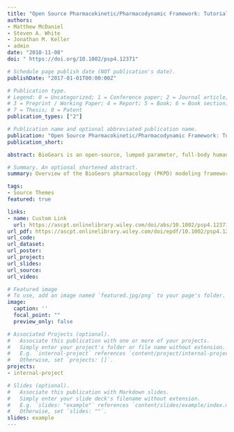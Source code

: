 ```yaml
---
title: "Open Source Pharmacokinetic/Pharmacodynamic Framework: Tutorial on the BioGears Engine"
authors:
- Matthew McDaniel
- Steven A. White
- Jonathan M. Keller
- admin
date: "2018-11-08"
doi: " https://doi.org/10.1002/psp4.12371"

# Schedule page publish date (NOT publication's date).
publishDate: "2017-01-01T00:00:00Z"

# Publication type.
# Legend: 0 = Uncategorized; 1 = Conference paper; 2 = Journal article;
# 3 = Preprint / Working Paper; 4 = Report; 5 = Book; 6 = Book section;
# 7 = Thesis; 8 = Patent
publication_types: ["2"]

# Publication name and optional abbreviated publication name.
publication: "Open Source Pharmacokinetic/Pharmacodynamic Framework: Tutorial on the BioGears Engine"
publication_short: 

abstract: BioGears is an open‐source, lumped parameter, full‐body human physiology engine. Its purpose is to provide realistic and comprehensive simulations for medical training, research, and education. BioGears incorporates a physiologically based pharmacokinetic/pharmacodynamic (PK/PD) model that is designed to be applicable to a diversity of drug classes and patients and is extensible to future drugs. In addition, BioGears also supports drug interactions with various patient insults and interventions allowing for a realistic research framework and accurate dose‐patient responses. This tutorial will demonstrate how the generic BioGears PK/PD model can be extended to a new substance for prediction of drug administration outcomes.

# Summary. An optional shortened abstract.
summary: Overview of the BioGears pharmacology (PKPD) modeling framework with a tutorial on adding new a new drug to the library.

tags:
- Source Themes
featured: true

links:
- name: Custom Link
  url: https://ascpt.onlinelibrary.wiley.com/doi/abs/10.1002/psp4.12371%4010.1002/%28ISSN%292163-8306.MethodsandSoftware
url_pdf: https://ascpt.onlinelibrary.wiley.com/doi/epdf/10.1002/psp4.12371%4010.1002/%28ISSN%292163-8306.MethodsandSoftware
url_code: 
url_dataset: 
url_poster: 
url_project:
url_slides:
url_source: 
url_video: 

# Featured image
# To use, add an image named `featured.jpg/png` to your page's folder. 
image: 
  caption: ''
  focal_point: ""
  preview_only: false

# Associated Projects (optional).
#   Associate this publication with one or more of your projects.
#   Simply enter your project's folder or file name without extension.
#   E.g. `internal-project` references `content/project/internal-project/index.md`.
#   Otherwise, set `projects: []`.
projects:
- internal-project

# Slides (optional).
#   Associate this publication with Markdown slides.
#   Simply enter your slide deck's filename without extension.
#   E.g. `slides: "example"` references `content/slides/example/index.md`.
#   Otherwise, set `slides: ""`.
slides: example
---
```



